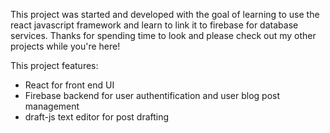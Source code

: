 This project was started and developed with the goal of learning to use the react javascript framework and learn to link it to firebase for database services. Thanks for spending time to look and please check out my other projects while you're here!

This project features:
- React for front end UI
- Firebase backend for user authentification and user blog post management
- draft-js text editor for post drafting
